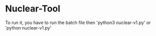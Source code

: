 # Nuclear-Tool

To run it, you have to run the batch file then 'python3 nuclear-v1.py' or 'python nuclear-v1.py'
